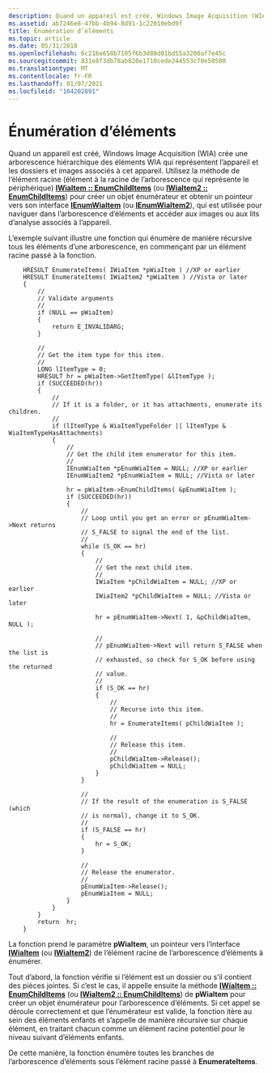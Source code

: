 ```yaml
---
description: Quand un appareil est créé, Windows Image Acquisition (WIA) crée une arborescence hiérarchique des éléments WIA qui représentent l’appareil et les dossiers et images associés à cet appareil.
ms.assetid: ab7246e8-47bb-4b94-8d91-1c22010ebd9f
title: Énumération d’éléments
ms.topic: article
ms.date: 05/31/2018
ms.openlocfilehash: 6c216e658b7105f6b3d88d01bd55a3200af7e45c
ms.sourcegitcommit: 831e8f3db78ab820e1710cede244553c70e50500
ms.translationtype: MT
ms.contentlocale: fr-FR
ms.lasthandoff: 01/07/2021
ms.locfileid: "104202891"
---
```

# <a name="enumerating-items"></a>Énumération d’éléments

Quand un appareil est créé, Windows Image Acquisition (WIA) crée une arborescence hiérarchique des éléments WIA qui représentent l’appareil et les dossiers et images associés à cet appareil. Utilisez la méthode de l’élément racine (élément à la racine de l’arborescence qui représente le périphérique) [**IWiaItem :: EnumChildItems**](/windows/desktop/api/wia_xp/nf-wia_xp-iwiaitem-enumchilditems) (ou [**IWiaItem2 :: EnumChildItems**](-wia-iwiaitem2-enumchilditems.md)) pour créer un objet énumérateur et obtenir un pointeur vers son interface [**IEnumWiaItem**](/windows/desktop/api/wia_xp/nn-wia_xp-ienumwiaitem) (ou [**IEnumWiaItem2**](-wia-ienumwiaitem2.md)), qui est utilisée pour naviguer dans l’arborescence d’éléments et accéder aux images ou aux lits d’analyse associés à l’appareil.

L’exemple suivant illustre une fonction qui énumère de manière récursive tous les éléments d’une arborescence, en commençant par un élément racine passé à la fonction.


```
    HRESULT EnumerateItems( IWiaItem *pWiaItem ) //XP or earlier
    HRESULT EnumerateItems( IWiaItem2 *pWiaItem ) //Vista or later
    {
        //
        // Validate arguments
        //
        if (NULL == pWiaItem)
        {
            return E_INVALIDARG;
        }

        //
        // Get the item type for this item.
        //
        LONG lItemType = 0;
        HRESULT hr = pWiaItem->GetItemType( &lItemType );
        if (SUCCEEDED(hr))
        {
            //
            // If it is a folder, or it has attachments, enumerate its children.
            //
            if (lItemType & WiaItemTypeFolder || lItemType & WiaItemTypeHasAttachments)
            {
                //
                // Get the child item enumerator for this item.
                //
                IEnumWiaItem *pEnumWiaItem = NULL; //XP or earlier
                IEnumWiaItem2 *pEnumWiaItem = NULL; //Vista or later
                
                hr = pWiaItem->EnumChildItems( &pEnumWiaItem );
                if (SUCCEEDED(hr))
                {
                    //
                    // Loop until you get an error or pEnumWiaItem->Next returns
                    // S_FALSE to signal the end of the list.
                    //
                    while (S_OK == hr)
                    {
                        //
                        // Get the next child item.
                        //
                        IWiaItem *pChildWiaItem = NULL; //XP or earlier
                        IWiaItem2 *pChildWiaItem = NULL; //Vista or later
                        
                        hr = pEnumWiaItem->Next( 1, &pChildWiaItem, NULL );

                        //
                        // pEnumWiaItem->Next will return S_FALSE when the list is
                        // exhausted, so check for S_OK before using the returned
                        // value.
                        //
                        if (S_OK == hr)
                        {
                            //
                            // Recurse into this item.
                            //
                            hr = EnumerateItems( pChildWiaItem );

                            //
                            // Release this item.
                            //
                            pChildWiaItem->Release();
                            pChildWiaItem = NULL;
                        }
                    }

                    //
                    // If the result of the enumeration is S_FALSE (which
                    // is normal), change it to S_OK.
                    //
                    if (S_FALSE == hr)
                    {
                        hr = S_OK;
                    }

                    //
                    // Release the enumerator.
                    //
                    pEnumWiaItem->Release();
                    pEnumWiaItem = NULL;
                }
            }
        }
        return  hr;
    }
```



La fonction prend le paramètre **pWiaItem**, un pointeur vers l’interface [**IWiaItem**](/windows/desktop/api/wia_xp/nn-wia_xp-iwiaitem) (ou [**IWiaItem2**](-wia-iwiaitem2.md)) de l’élément racine de l’arborescence d’éléments à énumérer.

Tout d’abord, la fonction vérifie si l’élément est un dossier ou s’il contient des pièces jointes. Si c’est le cas, il appelle ensuite la méthode [**IWiaItem :: EnumChildItems**](/windows/desktop/api/wia_xp/nf-wia_xp-iwiaitem-enumchilditems) (ou [**IWiaItem2 :: EnumChildItems**](-wia-iwiaitem2-enumchilditems.md)) de **pWiaItem** pour créer un objet énumérateur pour l’arborescence d’éléments. Si cet appel se déroule correctement et que l’énumérateur est valide, la fonction itère au sein des éléments enfants et s’appelle de manière récursive sur chaque élément, en traitant chacun comme un élément racine potentiel pour le niveau suivant d’éléments enfants.

De cette manière, la fonction énumère toutes les branches de l’arborescence d’éléments sous l’élément racine passé à **EnumerateItems**.

 

 



